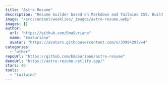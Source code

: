 ```yaml
---
title: "Astro Resume"
description: "Resume builder based on Markdown and Tailwind CSS. Built with Astro, and inspired by Standard Resume."
image: "/src/content/weeklies/_images/astro-resume.webp"
images: []
author:
  url: "https://github.com/EmaSuriano"
  name: "EmaSuriano"
  avatar: "https://avatars.githubusercontent.com/u/3399429?v=4"
categories:
  - "other"
repoUrl: "https://github.com/EmaSuriano/astro-resume"
demoUrl: "https://astro-resume.netlify.app/"
stars: 40
tools:
  - "tailwind"
---
```

